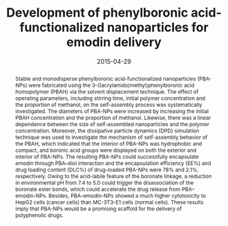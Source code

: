 ---
title: Development of phenylboronic acid-functionalized nanoparticles for emodin delivery
authors:
- Bo Wang
- Limin Chen
- Yingjuan Sun
- 朱有亮
- Zhaoyan Sun
- Tiezhu An
- Yuhua Li
- Yuan Lin
- Daping Fan
- Qian Wang
date: '2015-04-29'
doi: 10.1039/C5TB00065C
publish_types: 期刊文章
publication: Journal of Materials Chemistry B
publication_short: J. Mater. Chem. B
abstract: Stable and monodisperse phenylboronic acid-functionalized  nanoparticles (PBA-NPs) were fabricated using the  3-((acrylamido)methyl)phenylboronic acid homopolymer (PBAH) via the  solvent displacement technique. The effect of operating parameters,  including stirring time, initial polymer concentration and the  proportion of methanol, on the self-assembly process was systematically  investigated. The diameters of PBA-NPs were increased by increasing the  initial PBAH concentration and the proportion of methanol. Likewise,  there was a linear dependence between the size of self-assembled  nanoparticles and the polymer concentration. Moreover, the dissipative  particle dynamics (DPD) simulation technique was used to investigate the  mechanism of self-assembly behavior of the PBAH, which indicated that  the interior of PBA-NPs was hydrophobic and compact, and boronic acid  groups were displayed on both the exterior and interior of PBA-NPs. The  resulting PBA-NPs could successfully encapsulate emodin through PBA–diol  interaction and the encapsulation efficiency (EE%) and drug loading  content (DLC%) of drug-loaded PBA-NPs were 78% and 2.1%, respectively.  Owing to the acid-labile feature of the boronate linkage, a reduction in  environmental pH from 7.4 to 5.0 could trigger the disassociation of  the boronate ester bonds, which could accelerate the drug release from  PBA–emodin-NPs. Besides, PBA–emodin-NPs showed a much higher  cytotoxicity to HepG2 cells (cancer cells) than MC-3T3-E1 cells (normal  cells). These results imply that PBA-NPs would be a promising scaffold  for the delivery of polyphenolic drugs.
url_pdf: https://pubs.rsc.org/en/content/articlelanding/2015/tb/c5tb00065c
---